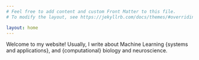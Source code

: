 ```yaml
---
# Feel free to add content and custom Front Matter to this file.
# To modify the layout, see https://jekyllrb.com/docs/themes/#overriding-theme-defaults

layout: home
---
```


Welcome to my website! Usually, I write about Machine Learning {systems and applications}, and {computational} biology and neuroscience. 
